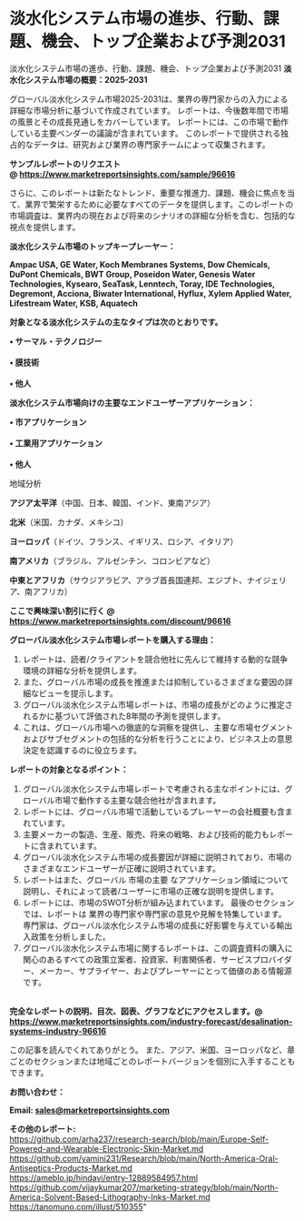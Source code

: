 # 淡水化システム市場の進歩、行動、課題、機会、トップ企業および予測2031
 淡水化システム市場の進歩、行動、課題、機会、トップ企業および予測2031
<strong><b>淡水化システム市場の概要：2025-2031</b></strong>

グローバル淡水化システム市場2025-2031は、業界の専門家からの入力による詳細な市場分析に基づいて作成されています。 レポートは、今後数年間で市場の風景とその成長見通しをカバーしています。 レポートには、この市場で動作している主要ベンダーの議論が含まれています。 このレポートで提供される独占的なデータは、研究および業界の専門家チームによって収集されます。

<strong>サンプルレポートのリクエスト @ <a href=https://www.marketreportsinsights.com/sample/96616>https://www.marketreportsinsights.com/sample/96616</a></strong>

さらに、このレポートは新たなトレンド、重要な推進力、課題、機会に焦点を当て、業界で繁栄するために必要なすべてのデータを提供します。このレポートの市場調査は、業界内の現在および将来のシナリオの詳細な分析を含む、包括的な視点を提供します。

<strong>淡水化システム市場のトップキープレーヤー：</strong>

<strong>Ampac USA, GE Water, Koch Membranes Systems, Dow Chemicals, DuPont Chemicals, BWT Group, Poseidon Water, Genesis Water Technologies, Kysearo, SeaTask, Lenntech, Toray, IDE Technologies, Degremont, Acciona, Biwater International, Hyflux, Xylem Applied Water, Lifestream Water, KSB, Aquatech</strong>

<strong><b>対象となる淡水化システムの主なタイプは次のとおりです。</b></strong>

<strong>• サーマル・テクノロジー<br><br>• 膜技術<br><br>• 他人</strong>

<strong><b>淡水化システム市場向けの主要なエンドユーザーアプリケーション：</b></strong>

<strong>• 市アプリケーション<br><br>• 工業用アプリケーション<br><br>• 他人</strong>

 地域分析

<strong><b>アジア太平洋</b></strong>（中国、日本、韓国、インド、東南アジア）

<strong><b>北米</b></strong>（米国、カナダ、メキシコ）

<strong><b>ヨーロッパ</b></strong>（ドイツ、フランス、イギリス、ロシア、イタリア）

<strong><b>南アメリカ</b></strong>（ブラジル、アルゼンチン、コロンビアなど）

<strong><b>中東とアフリカ</b></strong>（サウジアラビア、アラブ首長国連邦、エジプト、ナイジェリア、南アフリカ）

<strong>ここで興味深い割引に行く @ <a href=https://www.marketreportsinsights.com/discount/96616>https://www.marketreportsinsights.com/discount/96616</a></strong>

<strong><b>グローバル淡水化システム市場レポートを購入する理由：</b></strong>
<ol>
  <li>レポートは、読者/クライアントを競合他社に先んじて維持する動的な競争環境の詳細な分析を提供します。</li>
  <li>また、グローバル市場の成長を推進または抑制しているさまざまな要因の詳細なビューを提示します。</li>
  <li>グローバル淡水化システム市場レポートは、市場の成長がどのように推定されるかに基づいて評価された8年間の予測を提供します。</li>
  <li>これは、グローバル市場への徹底的な洞察を提供し、主要な市場セグメントおよびサブセグメントの包括的な分析を行うことにより、ビジネス上の意思決定を認識するのに役立ちます。</li>
</ol>
<strong><b>レポートの対象となるポイント：</b></strong>
<ol>
  <li>グローバル淡水化システム市場レポートで考慮される主なポイントには、グローバル市場で動作する主要な競合他社が含まれます。</li>
  <li>レポートには、グローバル市場で活動しているプレーヤーの会社概要も含まれています。</li>
  <li>主要メーカーの製造、生産、販売、将来の戦略、および技術的能力もレポートに含まれています。</li>
  <li>グローバル淡水化システム市場の成長要因が詳細に説明されており、市場のさまざまなエンドユーザーが正確に説明されています。</li>
  <li>レポートはまた、グローバル 市場の主要 なアプリケーション領域について説明し、それによって読者/ユーザーに市場の正確な説明を提供します。</li>
  <li>レポートには、市場のSWOT分析が組み込まれています。 最後のセクションでは、レポートは 業界の専門家や専門家の意見や見解を特集しています。 専門家は、グローバル淡水化システム市場の成長に好影響を与えている輸出入政策を分析しました。</li>
  <li>グローバル淡水化システム市場に関するレポートは、この調査資料の購入に関心のあるすべての政策立案者、投資家、利害関係者、サービスプロバイダー、メーカー、サプライヤー、およびプレーヤーにとって価値のある情報源です。</li>
</ol><br>
<strong>完全なレポートの説明、目次、図表、グラフなどにアクセスします。@ <a href=https://www.marketreportsinsights.com/industry-forecast/desalination-systems-industry-96616>https://www.marketreportsinsights.com/industry-forecast/desalination-systems-industry-96616</a></strong>

この記事を読んでくれてありがとう。 また、アジア、米国、ヨーロッパなど、章ごとのセクションまたは地域ごとのレポートバージョンを個別に入手することもできます。

<strong><b>お問い合わせ：</b></strong>

<strong>Email: </strong><a href=mailto:sales@marketreportsinsights.com><strong>sales@marketreportsinsights.com</strong></a>

<strong>その他のレポート:</strong>
<br>
<a href=https://github.com/arha237/research-search/blob/main/Europe-Self-Powered-and-Wearable-Electronic-Skin-Market.md>https://github.com/arha237/research-search/blob/main/Europe-Self-Powered-and-Wearable-Electronic-Skin-Market.md</a>
<br>
<a href=https://github.com/yamini231/Research/blob/main/North-America-Oral-Antiseptics-Products-Market.md>https://github.com/yamini231/Research/blob/main/North-America-Oral-Antiseptics-Products-Market.md</a>
<br>
<a href=https://ameblo.jp/hindavi/entry-12889584957.html>https://ameblo.jp/hindavi/entry-12889584957.html</a>
<br>
<a href=https://github.com/vijaykumar207/marketing-strategy/blob/main/North-America-Solvent-Based-Lithography-Inks-Market.md>https://github.com/vijaykumar207/marketing-strategy/blob/main/North-America-Solvent-Based-Lithography-Inks-Market.md</a>
<br>
<a href=https://tanomuno.com/illust/510355>https://tanomuno.com/illust/510355</a>"
